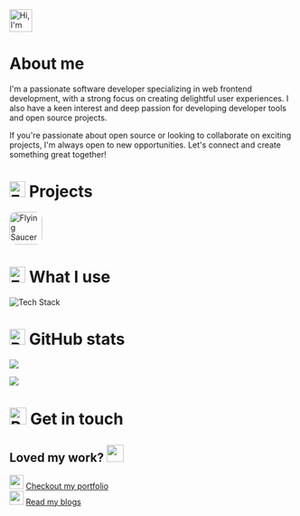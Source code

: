 <img src="https://raw.githubusercontent.com/Tarikul-Islam-Anik/Animated-Fluent-Emojis/master/Emojis/Activities/Jack-O-Lantern.png" alt="Hi, I'm Zeyar Paing" width="40" height="40" />

# About me

I'm a passionate software developer specializing in web frontend development, with a strong focus on creating delightful user experiences. I also have a keen interest and deep passion for developing developer tools and open source projects.

If you're passionate about open source or looking to collaborate on exciting projects, I'm always open to new opportunities. Let's connect and create something great together!

<!-- [![](https://visitcount.itsvg.in/api?id=ZeyarPaing&icon=1&color=8)](https://visitcount.itsvg.in) -->

# <img src="https://raw.githubusercontent.com/Tarikul-Islam-Anik/Animated-Fluent-Emojis/master/Emojis/Travel%20and%20places/Rocket.png" alt="Flying Saucer" width="28" height="28" /> Projects

[<img src="https://rezeve.zendesk.com/embeddable/avatars/17312822610713" alt="Flying Saucer" width="58" height="58" style="border-radius: 12px" />](https://rezeve.com/)

# <img src="https://raw.githubusercontent.com/Tarikul-Islam-Anik/Animated-Fluent-Emojis/master/Emojis/Travel%20and%20places/Flying%20Saucer.png" alt="Flying Saucer" width="28" height="28" /> What I use

![Tech Stack](https://skillicons.dev/icons?i=ts,js,react,vuejs,flutter,nextjs,redux,tailwind,prisma,nodejs,go,neovim&perline=6)

# <img src="https://raw.githubusercontent.com/Tarikul-Islam-Anik/Animated-Fluent-Emojis/master/Emojis/Objects/Bar%20Chart.png" alt="Bar chart" width="28" height="28" /> GitHub stats

![](https://github-readme-stats.vercel.app/api?username=ZeyarPaing&theme=dark&hide_border=false&include_all_commits=true&count_private=true)<br/>

![](https://github-readme-stats.vercel.app/api/top-langs/?username=ZeyarPaing&theme=dark&hide_border=false&include_all_commits=true&count_private=true&layout=compact&exclude_repo=react-tailwind-boilar)

# <img src="https://raw.githubusercontent.com/Tarikul-Islam-Anik/Animated-Fluent-Emojis/master/Emojis/Travel%20and%20places/Parachute.png" alt="Party Popper" width="30" height="30" /> Get in touch

## Loved my work? <img src="assets/images/Heart on Fire.png" width="30">

<img src="https://raw.githubusercontent.com/Tarikul-Islam-Anik/Animated-Fluent-Emojis/master/Emojis/Travel%20and%20places/Globe%20Showing%20Asia-Australia.png" width="25"/>&nbsp;[Checkout my portfolio](https://zeyar.dev/)<br/>
<img src="https://raw.githubusercontent.com/Tarikul-Islam-Anik/Animated-Fluent-Emojis/master/Emojis/Objects/Bookmark%20Tabs.png" width="25"/>&nbsp;[Read my blogs](https://zeyar.dev/blogs)<br/>
